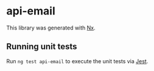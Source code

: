 # api-email

This library was generated with [Nx](https://nx.dev).

## Running unit tests

Run `ng test api-email` to execute the unit tests via [Jest](https://jestjs.io).
